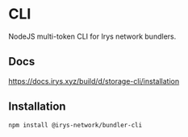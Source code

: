 # CLI

NodeJS multi-token CLI for Irys network bundlers.

## Docs

https://docs.irys.xyz/build/d/storage-cli/installation

## Installation

```sh
npm install @irys-network/bundler-cli
```



